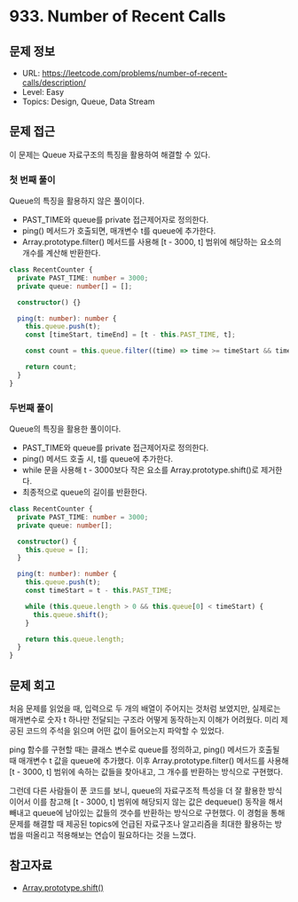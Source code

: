 # 933. Number of Recent Calls

## 문제 정보

- URL: https://leetcode.com/problems/number-of-recent-calls/description/
- Level: Easy
- Topics: Design, Queue, Data Stream

## 문제 접근

이 문제는 Queue 자료구조의 특징을 활용하여 해결할 수 있다.

### 첫 번째 풀이

Queue의 특징을 활용하지 않은 풀이이다.

- PAST_TIME와 queue를 private 접근제어자로 정의한다.
- ping() 메서드가 호출되면, 매개변수 t를 queue에 추가한다.
- Array.prototype.filter() 메서드를 사용해 [t - 3000, t] 범위에 해당하는 요소의 개수를 계산해 반환한다.

```typescript
class RecentCounter {
  private PAST_TIME: number = 3000;
  private queue: number[] = [];

  constructor() {}

  ping(t: number): number {
    this.queue.push(t);
    const [timeStart, timeEnd] = [t - this.PAST_TIME, t];

    const count = this.queue.filter((time) => time >= timeStart && time <= timeEnd).length;

    return count;
  }
}
```

### 두번째 풀이

Queue의 특징을 활용한 풀이이다.

- PAST_TIME와 queue를 private 접근제어자로 정의한다.
- ping() 메서드 호출 시, t를 queue에 추가한다.
- while 문을 사용해 t - 3000보다 작은 요소를 Array.prototype.shift()로 제거한다.
- 최종적으로 queue의 길이를 반환한다.

```typescript
class RecentCounter {
  private PAST_TIME: number = 3000;
  private queue: number[];

  constructor() {
    this.queue = [];
  }

  ping(t: number): number {
    this.queue.push(t);
    const timeStart = t - this.PAST_TIME;

    while (this.queue.length > 0 && this.queue[0] < timeStart) {
      this.queue.shift();
    }

    return this.queue.length;
  }
}
```

## 문제 회고

처음 문제를 읽었을 때, 입력으로 두 개의 배열이 주어지는 것처럼 보였지만, 실제로는 매개변수로 숫자 t 하나만 전달되는 구조라 어떻게 동작하는지 이해가 어려웠다. 미리 제공된 코드의 주석을 읽으며 어떤 값이 들어오는지 파악할 수 있었다.

ping 함수를 구현할 때는 클래스 변수로 queue를 정의하고, ping() 메서드가 호출될 때 매개변수 t 값을 queue에 추가했다. 이후 Array.prototype.filter() 메서드를 사용해 [t - 3000, t] 범위에 속하는 값들을 찾아내고, 그 개수를 반환하는 방식으로 구현했다.

그런데 다른 사람들이 푼 코드를 보니, queue의 자료구조적 특성을 더 잘 활용한 방식이어서 이를 참고해 [t - 3000, t] 범위에 해당되지 않는 값은 dequeue() 동작을 해서 빼내고 queue에 남아있는 값들의 갯수를 반환하는 방식으로 구현했다. 이 경험을 통해 문제를 해결할 때 제공된 topics에 언급된 자료구조나 알고리즘을 최대한 활용하는 방법을 떠올리고 적용해보는 연습이 필요하다는 것을 느꼈다.

## 참고자료

- [Array.prototype.shift()](https://developer.mozilla.org/ko/docs/Web/JavaScript/Reference/Global_Objects/Array/shift)
